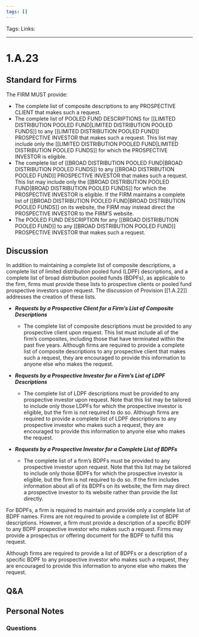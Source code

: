 ```yaml
---
tags: []
---
```

Tags:
Links: 
___
# 1.A.23
## Standard for Firms
The FIRM MUST provide:
- The complete list of composite descriptions to any PROSPECTIVE CLIENT that makes such a request.
- The complete list of POOLED FUND DESCRIPTIONS for [[LIMITED DISTRIBUTION POOLED FUND|LIMITED DISTRIBUTION POOLED FUNDS]] to any [[LIMITED DISTRIBUTION POOLED FUND]] PROSPECTIVE INVESTOR that makes such a request. This list may include only the [[LIMITED DISTRIBUTION POOLED FUND|LIMITED DISTRIBUTION POOLED FUNDS]] for which the PROSPECTIVE INVESTOR is eligible.
- The complete list of [[BROAD DISTRIBUTION POOLED FUND|BROAD DISTRIBUTION POOLED FUNDS]] to any [[BROAD DISTRIBUTION POOLED FUND]] PROSPECTIVE INVESTOR that makes such a request. This list may include only the [[BROAD DISTRIBUTION POOLED FUND|BROAD DISTRIBUTION POOLED FUNDS]] for which the PROSPECTIVE INVESTOR is eligible. If the FIRM maintains a complete list of [[BROAD DISTRIBUTION POOLED FUND|BROAD DISTRIBUTION POOLED FUNDS]] on its website, the FIRM may instead direct the PROSPECTIVE INVESTOR to the FIRM’S website.
- The POOLED FUND DESCRIPTION for any [[BROAD DISTRIBUTION POOLED FUND]] to any [[BROAD DISTRIBUTION POOLED FUND]] PROSPECTIVE INVESTOR that makes such a request.
## Discussion
In addition to maintaining a complete list of composite descriptions, a complete list of limited distribution pooled fund (LDPF) descriptions, and a complete list of broad distribution pooled funds (BDPFs), as applicable to the firm, firms must provide these lists to prospective clients or pooled fund prospective investors upon request. The discussion of Provision [[1.A.22]] addresses the creation of these lists.

- ***Requests by a Prospective Client for a Firm’s List of Composite Descriptions***
	- The complete list of composite descriptions must be provided to any prospective client upon request. This list must include all of the firm’s composites, including those that have terminated within the past five years. Although firms are required to provide a complete list of composite descriptions to any prospective client that makes such a request, they are encouraged to provide this information to anyone else who makes the request.

- ***Requests by a Prospective Investor for a Firm’s List of LDPF Descriptions***
	- The complete list of LDPF descriptions must be provided to any prospective investor upon request. Note that this list may be tailored to include only those LDPFs for which the prospective investor is eligible, but the firm is not required to do so. Although firms are required to provide a complete list of LDPF descriptions to any prospective investor who makes such a request, they are encouraged to provide this information to anyone else who makes the request.

- ***Requests by a Prospective Investor for a Complete List of BDPFs***
	- The complete list of a firm’s BDPFs must be provided to any prospective investor upon request. Note that this list may be tailored to include only those BDPFs for which the prospective investor is eligible, but the firm is not required to do so. If the firm includes information about all of its BDPFs on its website, the firm may direct a prospective investor to its website rather than provide the list directly.

For BDPFs, a firm is required to maintain and provide only a complete list of BDPF names. Firms are not required to provide a complete list of BDPF descriptions. However, a firm must provide a description of a specific BDPF to any BDPF prospective investor who makes such a request. Firms may provide a prospectus or offering document for the BDPF to fulfill this request.

Although firms are required to provide a list of BDPFs or a description of a specific BDPF to any prospective investor who makes such a request, they are encouraged to provide this information to anyone else who makes the request.
## Q&A

## Personal Notes

### Questions